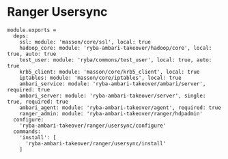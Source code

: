 
# Ranger Usersync

    module.exports =
      deps:
        ssl: module: 'masson/core/ssl', local: true
        hadoop_core: module: 'ryba-ambari-takeover/hadoop/core', local: true, auto: true
        test_user: module: 'ryba/commons/test_user', local: true, auto: true
        krb5_client: module: 'masson/core/krb5_client', local: true
        iptables: module: 'masson/core/iptables', local: true
        ambari_service: module: 'ryba-ambari-takeover/ambari/server', required: true
        ambari_server: module: 'ryba-ambari-takeover/server', single: true, required: true
        ambari_agent: module: 'ryba-ambari-takeover/agent', required: true
        ranger_admin: module: 'ryba-ambari-takeover/ranger/hdpadmin'
      configure:
        'ryba-ambari-takeover/ranger/usersync/configure'
      commands:
        'install': [
          'ryba-ambari-takeover/ranger/usersync/install'
        ]

[Ambari-server]: http://ambari.apache.org
